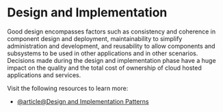 # Design and Implementation

Good design encompasses factors such as consistency and coherence in component design and deployment, maintainability to simplify administration and development, and reusability to allow components and subsystems to be used in other applications and in other scenarios. Decisions made during the design and implementation phase have a huge impact on the quality and the total cost of ownership of cloud hosted applications and services.

Visit the following resources to learn more:

- [@article@Design and Implementation Patterns](https://docs.microsoft.com/en-us/azure/architecture/patterns/category/design-implementation)

